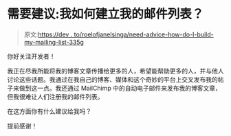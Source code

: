 # 需要建议:我如何建立我的邮件列表？

> 原文:[https://dev . to/roelofjanelsinga/need-advice-how-do-I-build-my-mailing-list-335g](https://dev.to/roelofjanelsinga/need-advice-how-do-i-build-my-mailing-list-335g)

你好关注开发者！

我正在尽我所能将我的博客文章传播给更多的人，希望能帮助更多的人，并与他人讨论这些话题。我通过在我自己的博客、媒体和这个奇妙的平台上交叉发布我的帖子来做到这一点。我还通过 MailChimp 中的自动电子邮件来发布我的博客文章，但我很难让人们注册我的邮件列表。

在这方面你有什么建议给我吗？

提前感谢！